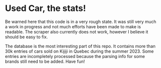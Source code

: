 # Used Car, the stats!

Be warned here that this code is in a very rough state. It was still very much a work in progress and not much efforts have been made to make is readable.
The scraper also currently does not work, however I believe it should be easy to fix. 

The database is the most interesting part of this repo. It contains more than 30k entries of cars sold on Kijiji in Quebec during the summer 2023. Some entries are incompletely
processed because the parsing info for some brands still need to be added. Have fun!
